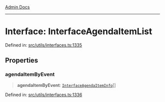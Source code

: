 [Admin Docs](/)

***

# Interface: InterfaceAgendaItemList

Defined in: [src/utils/interfaces.ts:1335](https://github.com/PalisadoesFoundation/talawa-admin/blob/main/src/utils/interfaces.ts#L1335)

## Properties

### agendaItemByEvent

> **agendaItemByEvent**: [`InterfaceAgendaItemInfo`](InterfaceAgendaItemInfo.md)[]

Defined in: [src/utils/interfaces.ts:1336](https://github.com/PalisadoesFoundation/talawa-admin/blob/main/src/utils/interfaces.ts#L1336)
